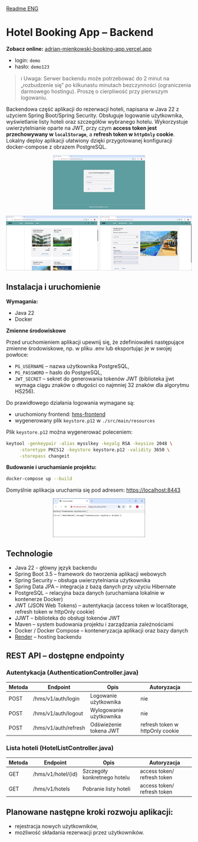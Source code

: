 [Readme ENG](README.md)

# Hotel Booking App – Backend

**Zobacz online:** [adrian-mienkowski-booking-app.vercel.app](https://adrian-mienkowski-booking-app.vercel.app)
- login: `demo`
- hasło: `demo123`

> ℹ️ Uwaga: Serwer backendu może potrzebować do 2 minut na „rozbudzenie się” po kilkunastu minutach bezczynności (ograniczenia darmowego hostingu). Proszę o cierpliwość przy pierwszym logowaniu.

Backendowa część aplikacji do rezerwacji hoteli, napisana w Java 22 z użyciem Spring Boot/Spring Security. Obsługuje logowanie użytkownika, wyświetlanie listy hoteli oraz szczegółów wybranego hotelu. Wykorzystuje uwierzytelnianie oparte na JWT, przy czym **access token jest przechowywany w `localStorage`**, a **refresh token w `httpOnly` cookie**. Lokalny deploy aplikacji ułatwiony dzięki przygotowanej konfiguracji docker-compose z obrazem PostgreSQL. 

<p align="center">
  <img src="img/login_page.jpg" width="250"/>
</p>
<p align="center">
  <img src="img/hotels-list.jpg" width="250"/>
  <img src="img/reservation-panel.jpg" width="250"/>
</p>

## Instalacja i uruchomienie

**Wymagania:**
- Java 22
- Docker

**Zmienne środowiskowe**

Przed uruchomieniem aplikacji upewnij się, że zdefiniowałeś następujące zmienne środowiskowe, np. w pliku .env lub eksportując je w swojej powłoce:
- `PG_USERNAME` – nazwa użytkownika PostgreSQL,
- `PG_PASSWORD` – hasło do PostgreSQL,
- `JWT_SECRET` – sekret do generowania tokenów JWT (biblioteka jjwt wymaga ciągu znaków o długości co najmniej 32 znaków dla algorytmu HS256).

Do prawidłowego działania logowania wymagane są:
- uruchomiony frontend: [hms-frontend](https://github.com/ArdianM90/hms-frontend)
- wygenerowany plik `keystore.p12` w `./src/main/resources`

Plik `keystore.p12` można wygenerować poleceniem:
```bash
keytool -genkeypair -alias mysslkey -keyalg RSA -keysize 2048 \
     -storetype PKCS12 -keystore keystore.p12 -validity 3650 \
     -storepass changeit
```

**Budowanie i uruchamianie projektu:**
```bash
docker-compose up --build
```

Domyślnie aplikacja uruchamia się pod adresem: [https://localhost:8443](https://localhost:8443)
<p align="center">
  <img src="img/localhost8443.jpg" width="250"/>
</p>

## Technologie
- Java 22 - główny język backendu
- Spring Boot 3.5 – framework do tworzenia aplikacji webowych
- Spring Security – obsługa uwierzytelniania użytkownika
- Spring Data JPA – integracja z bazą danych przy użyciu Hibernate
- PostgreSQL – relacyjna baza danych (uruchamiana lokalnie w kontenerze Docker)
- JWT (JSON Web Tokens) – autentykacja (access token w localStorage, refresh token w httpOnly cookie)
- JJWT – biblioteka do obsługi tokenów JWT
- Maven – system budowania projektu i zarządzania zależnościami
- Docker / Docker Compose – konteneryzacja aplikacji oraz bazy danych
- [Render](https://render.com//) – hosting backendu

## REST API – dostępne endpointy
### Autentykacja (AuthenticationController.java)

| Metoda | Endpoint              | Opis                     | Autoryzacja                     |
|--------|-----------------------|--------------------------|---------------------------------|
| POST   | /hms/v1/auth/login    | Logowanie użytkownika    | nie                             |
| POST   | /hms/v1/auth/logout   | Wylogowanie użytkownika  | nie                             |
| POST   | /hms/v1/auth/refresh  | Odświeżenie tokena JWT   | refresh token w httpOnly cookie |

### Lista hoteli (HotelListController.java)

| Metoda | Endpoint           | Opis                         | Autoryzacja                 |
|--------|--------------------|------------------------------|-----------------------------|
| GET    | /hms/v1/hotel/{id} | Szczegóły konkretnego hotelu | access token/ refresh token |
| GET    | /hms/v1/hotels     | Pobranie listy hoteli        | access token/ refresh token |

## Planowane następne kroki rozwoju aplikacji:
- rejestracja nowych użytkowników,
- możliwość składania rezerwacji przez użytkowników.
